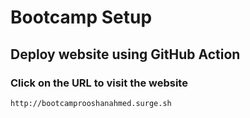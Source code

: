 # Bootcamp Setup

## Deploy website using GitHub Action

### Click on the URL to visit the website
```
http://bootcamprooshanahmed.surge.sh 
```
